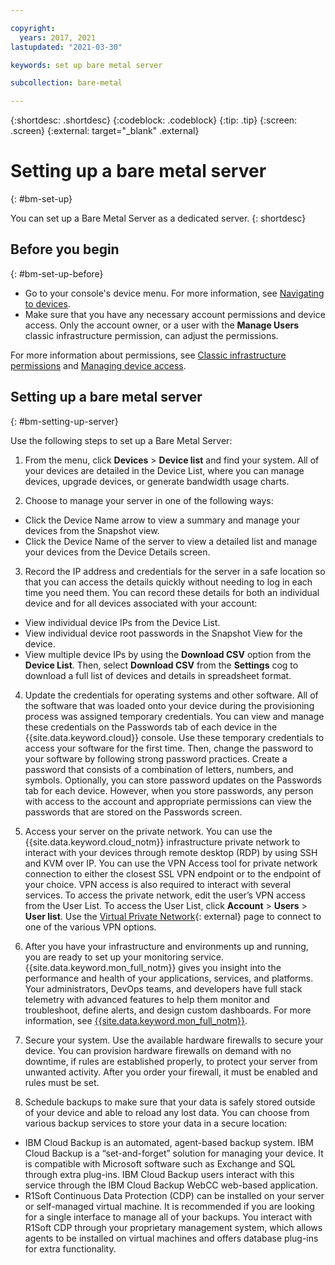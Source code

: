 ```yaml
---

copyright:
  years: 2017, 2021
lastupdated: "2021-03-30"

keywords: set up bare metal server

subcollection: bare-metal

---
```


{:shortdesc: .shortdesc}
{:codeblock: .codeblock}
{:tip: .tip}
{:screen: .screen}
{:external: target="_blank" .external}


# Setting up a bare metal server
{: #bm-set-up}

You can set up a Bare Metal Server as a dedicated server.
{: shortdesc}

## Before you begin
{: #bm-set-up-before}

* Go to your console's device menu. For more information, see [Navigating to devices](/docs/bare-metal?topic=virtual-servers-navigating-devices).
* Make sure that you have any necessary account permissions and device access. Only the account owner, or a user with the **Manage Users** classic infrastructure permission, can adjust the permissions.

For more information about permissions, see [Classic infrastructure permissions](/docs/account?topic=account-mngclassicinfra) and [Managing device access](/docs/virtual-servers?topic=virtual-servers-managing-device-access).

## Setting up a bare metal server
{: #bm-setting-up-server}

Use the following steps to set up a Bare Metal Server:

1. From the menu, click **Devices** > **Device list** and find your system. All of your devices are detailed in the Device List, where you can manage devices, upgrade devices, or generate bandwidth usage charts.

2. Choose to manage your server in one of the following ways:
  * Click the Device Name arrow to view a summary and manage your devices from the Snapshot view.
  * Click the Device Name of the server to view a detailed list and manage your devices from the Device Details screen.

3. Record the IP address and credentials for the server in a safe location so that you can access the details quickly without needing to log in each time you need them. You can record these details for both an individual device and for all devices associated with your account:
  * View individual device IPs from the Device List.
  * View individual device root passwords in the Snapshot View for the device.
  * View multiple device IPs by using the **Download CSV** option from the **Device List**. Then, select **Download CSV** from the **Settings** cog to download a full list of devices and details in spreadsheet format.

4. Update the credentials for operating systems and other software. All of the software that was loaded onto your device during the provisioning process was assigned temporary credentials. You can view and manage these credentials on the Passwords tab of each device in the {{site.data.keyword.cloud}} console. Use these temporary credentials to access your software for the first time. Then, change the password to your software by following strong password practices. Create a password that consists of a combination of letters, numbers, and symbols. Optionally, you can store password updates on the Passwords tab for each device. However, when you store passwords, any person with access to the account and appropriate permissions can view the passwords that are stored on the Passwords screen.

5. Access your server on the private network. You can use the {{site.data.keyword.cloud_notm}} infrastructure private network to interact with your devices through remote desktop (RDP) by using SSH and KVM over IP. You can use the VPN Access tool for private network connection to either the closest SSL VPN endpoint or to the endpoint of your choice. VPN access is also required to interact with several services. To access the private network, edit the user’s VPN access from the User List. To access the User List, click **Account** > **Users** > **User list**. Use the [Virtual Private Network](https://www.ibm.com/cloud/vpn-access){: external} page to connect to one of the various VPN options.

6. After you have your infrastructure and environments up and running, you are ready to set up your monitoring service. {{site.data.keyword.mon_full_notm}} gives you insight into the performance and health of your applications, services, and platforms. Your administrators, DevOps teams, and developers have full stack telemetry with advanced features to help them monitor and troubleshoot, define alerts, and design custom dashboards. For more information, see [{{site.data.keyword.mon_full_notm}}](/docs/cloud-infrastructure?topic=cloud-infrastructure-monitoring-iaas).

7. Secure your system. Use the available hardware firewalls to secure your device. You can provision hardware firewalls on demand with no downtime, if rules are established properly, to protect your server from unwanted activity. After you order your firewall, it must be enabled and rules must be set.

8. Schedule backups to make sure that your data is safely stored outside of your device and able to reload any lost data. You can choose from various backup services to store your data in a secure location:
  * IBM Cloud Backup is an automated, agent-based backup system. IBM Cloud Backup is a “set-and-forget” solution for managing your device. It is compatible with Microsoft software such as Exchange and SQL through extra plug-ins. IBM Cloud Backup users interact with this service through the IBM Cloud Backup WebCC web-based application.
  * R1Soft Continuous Data Protection (CDP) can be installed on your server or self-managed virtual machine. It is recommended if you are looking for a single interface to manage all of your backups. You interact with R1Soft CDP through your proprietary management system, which allows agents to be installed on virtual machines and offers database plug-ins for extra functionality.
